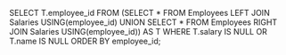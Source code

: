 SELECT T.employee_id
FROM
(SELECT * FROM Employees LEFT JOIN Salaries USING(employee_id)
UNION
SELECT * FROM Employees RIGHT JOIN Salaries USING(employee_id))
AS T
WHERE T.salary IS NULL OR T.name IS NULL
ORDER BY employee_id;